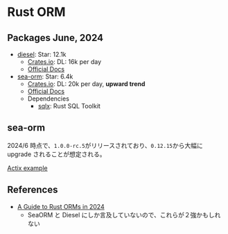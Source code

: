 # Rust ORM

## Packages June, 2024

- [diesel](https://github.com/diesel-rs/diesel): Star: 12.1k
  - [Crates.io](https://crates.io/crates/diesel): DL: 16k per day
  - [Official Docs](https://diesel.rs/)
- [sea-orm](https://github.com/SeaQL/sea-orm): Star: 6.4k
  - [Crates.io](https://crates.io/crates/sea-orm): DL: 20k per day, **upward trend**
  - [Official Docs](https://www.sea-ql.org/SeaORM/)
  - Dependencies
    - [sqlx](https://github.com/launchbadge/sqlx): Rust SQL Toolkit

## sea-orm

2024/6 時点で、`1.0.0-rc.5`がリリースされており、`0.12.15`から大幅に upgrade されることが想定される。

[Actix example](https://github.com/SeaQL/sea-orm/tree/master/examples/actix_example)

## References

- [A Guide to Rust ORMs in 2024](https://www.shuttle.rs/blog/2024/01/16/best-orm-rust)
  - SeaORM と Diesel にしか言及していないので、これらが２強かもしれない
